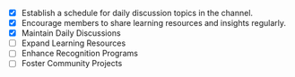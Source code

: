 - [x] Establish a schedule for daily discussion topics in the channel.
- [x] Encourage members to share learning resources and insights regularly.
- [x] Maintain Daily Discussions
- [ ] Expand Learning Resources
- [ ] Enhance Recognition Programs
- [ ] Foster Community Projects